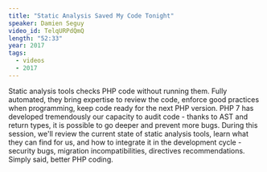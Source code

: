 ```yaml
---
title: "Static Analysis Saved My Code Tonight"
speaker: Damien Seguy
video_id: TelqURPdQmQ
length: "52:33"
year: 2017
tags:
  - videos
  - 2017
---
```


Static analysis tools checks PHP code without running them. Fully automated, they bring expertise to review the code, enforce good practices when programming, keep code ready for the next PHP version. PHP 7 has developed tremendously our capacity to audit code - thanks to AST and return types, it is possible to go deeper and prevent more bugs. During this session, we'll review the current state of static analysis tools, learn what they can find for us, and how to integrate it in the development cycle - security bugs, migration incompatibilities, directives recommendations. Simply said, better PHP coding.
